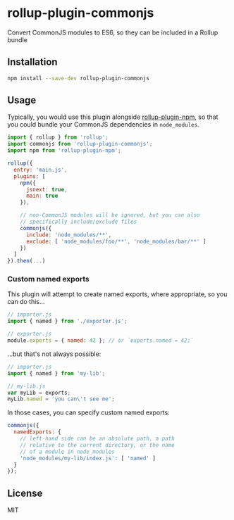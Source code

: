 # rollup-plugin-commonjs

Convert CommonJS modules to ES6, so they can be included in a Rollup bundle


## Installation

```bash
npm install --save-dev rollup-plugin-commonjs
```


## Usage

Typically, you would use this plugin alongside [rollup-plugin-npm](https://github.com/rollup/rollup-plugin-npm), so that you could bundle your CommonJS dependencies in `node_modules`.

```js
import { rollup } from 'rollup';
import commonjs from 'rollup-plugin-commonjs';
import npm from 'rollup-plugin-npm';

rollup({
  entry: 'main.js',
  plugins: [
    npm({
      jsnext: true,
      main: true
    }),

    // non-CommonJS modules will be ignored, but you can also
    // specifically include/exclude files
    commonjs({
      include: 'node_modules/**',
      exclude: [ 'node_modules/foo/**', 'node_modules/bar/**' ]
    })
  ]
}).then(...)
```

### Custom named exports

This plugin will attempt to create named exports, where appropriate, so you can do this...

```js
// importer.js
import { named } from './exporter.js';

// exporter.js
module.exports = { named: 42 }; // or `exports.named = 42;`
```

...but that's not always possible:

```js
// importer.js
import { named } from 'my-lib';

// my-lib.js
var myLib = exports;
myLib.named = 'you can\'t see me';
```

In those cases, you can specify custom named exports:

```js
commonjs({
  namedExports: {
    // left-hand side can be an absolute path, a path
    // relative to the current directory, or the name
    // of a module in node_modules
    'node_modules/my-lib/index.js': [ 'named' ]
  }
});
```


## License

MIT
